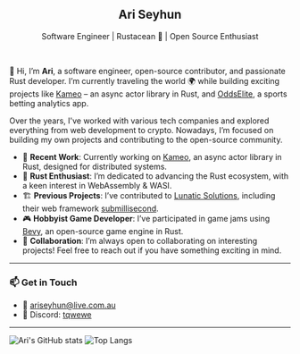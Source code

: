 <h2 align="center">Ari Seyhun</h2>
<p align="center">Software Engineer | Rustacean 🦀 | Open Source Enthusiast</p>

<br />

👋 Hi, I’m **Ari**, a software engineer, open-source contributor, and passionate Rust developer. I’m currently traveling the world 🌍 while building exciting projects like [Kameo](https://github.com/tqwewe/kameo) – an async actor library in Rust, and [OddsElite](https://oddselite.app), a sports betting analytics app.

Over the years, I've worked with various tech companies and explored everything from web development to crypto. Nowadays, I’m focused on building my own projects and contributing to the open-source community.

- 🌟 **Recent Work**: Currently working on [Kameo](https://github.com/tqwewe/kameo), an async actor library in Rust, designed for distributed systems.
- 🦀 **Rust Enthusiast**: I’m dedicated to advancing the Rust ecosystem, with a keen interest in WebAssembly & WASI.
- 🏗️ **Previous Projects**: I’ve contributed to [Lunatic Solutions](https://github.com/lunatic-solutions/lunatic), including their web framework [submillisecond](https://github.com/lunatic-solutions/submillisecond).
- 🎮 **Hobbyist Game Developer**: I’ve participated in game jams using [Bevy](https://bevyengine.org/), an open-source game engine in Rust.
- 💬 **Collaboration**: I’m always open to collaborating on interesting projects! Feel free to reach out if you have something exciting in mind.

---

### 📫 Get in Touch

- 📧 [ariseyhun@live.com.au](mailto:ariseyhun@live.com.au)
- 💬 Discord: [tqwewe](https://discordapp.com/users/232034545774362624)

---

![Ari's GitHub stats](https://github-readme-stats.vercel.app/api?username=tqwewe&count_private=true&show_icons=true&theme=github_dark) 
![Top Langs](https://github-readme-stats.vercel.app/api/top-langs/?username=tqwewe&layout=compact&theme=github_dark&hide=html,css)
